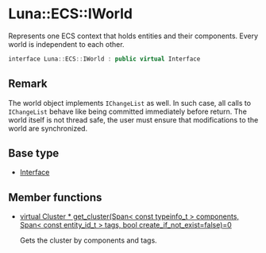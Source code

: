 # Luna::ECS::IWorld
Represents one ECS context that holds entities and their components. Every world is independent to each other. 

```c++
interface Luna::ECS::IWorld : public virtual Interface
```



## Remark
The world object implements `IChangeList` as well. In such case, all calls to `IChangeList` behave like being committed immediately before return. The world itself is not thread safe, the user must ensure that modifications to the world are synchronized. 

## Base type
* [Interface](struct_luna_1_1_interface.md)
## Member functions
* [virtual Cluster * get_cluster(Span< const typeinfo_t > components, Span< const entity_id_t > tags, bool create_if_not_exist=false)=0](struct_luna_1_1_e_c_s_1_1_i_world_1a679ff80d2aa071c37f1911f2bcd0e724.md)

    Gets the cluster by components and tags. 

